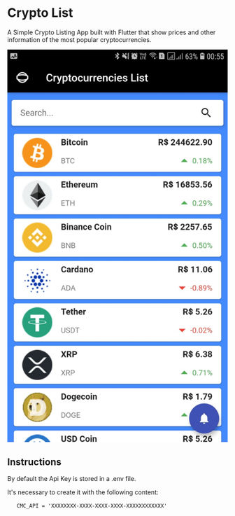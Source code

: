 # Crypto List

A Simple Crypto Listing App built with Flutter that show prices and other information of the most popular cryptocurrencies.


![Screenshot on the main screen of application](crypto_app_screenshot.jpeg?raw=true "Title")

## Instructions

By default the Api Key is stored in a .env file.


It's necessary to create it with the following content:
```dotenv
   CMC_API = 'XXXXXXXX-XXXX-XXXX-XXXX-XXXXXXXXXXXX'
   ```

